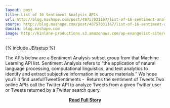 ```yaml
---
layout: post
title: List of 16 Sentiment Analysis APIs
url: http://blog.mashape.com/post/48757031167/list-of-16-sentiment-analysis-apis
source: http://blog.mashape.com/post/48757031167/list-of-16-sentiment-analysis-apis
domain: blog.mashape.com
image: http://kinlane-productions.s3.amazonaws.com/ap-evangelist-site/curated/screenshots/7919_blog_mashape_com.png
---
```

{% include JB/setup %}<p>The APIs below are a Sentiment Analysis subset group from that Machine Learning API list. Sentiment Analysis refers to “the application of natural language processing, computational linguistics, and text analytics to identify and extract subjective information in source materials.” We hope you’ll it find useful!TweetSentiments -  Returns the sentiment of Tweets.Two online APIs call the Twitter API to analyze Tweets from a given Twitter user or Tweets returned by a Twitter search query.</p>
<center><p><a href="http://blog.mashape.com/post/48757031167/list-of-16-sentiment-analysis-apis" style='padding:25px; font-sze:18px; font-weight: bold;'>Read Full Story</a></p></center>
